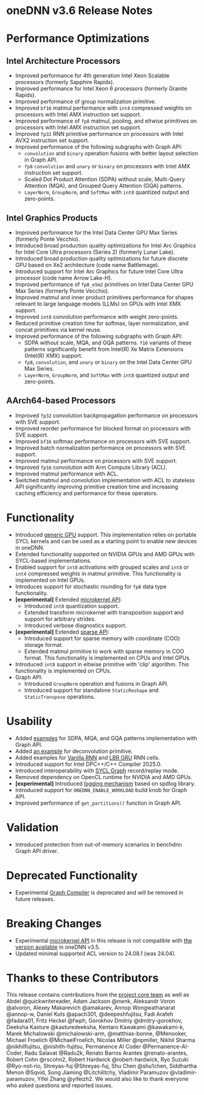 oneDNN v3.6 Release Notes
=========================

# Performance Optimizations

## Intel Architecture Processors

  * Improved performance for 4th generation Intel Xeon Scalable processors
  (formerly Sapphire Rapids).
  * Improved performance for Intel Xeon 6 processors (formerly Granite Rapids).
  * Improved performance of group normalization primitive.
  * Improved `bf16` matmul performance with `int4` compressed weights on processors
  with Intel AMX instruction set support.
  * Improved performance of `fp8` matmul, pooling, and eltwise primitives on
  processors with Intel AMX instruction set support.
  * Improved `fp32` RNN primitive performance on processors with Intel AVX2
  instruction set support.
  * Improved performance of the following subgraphs with Graph API:
    - `convolution` and `binary` operation fusions with better layout selection
    in Graph API.
    - `fp8` `convolution` and `unary` or `binary` on processors with Intel AMX
    instruction set support.
    - Scaled Dot Product Attention (SDPA) without scale,
    Multi-Query Attention (MQA), and Grouped Query Attention (GQA) patterns.
    - `LayerNorm`, `GroupNorm`, and `SoftMax` with `int8` quantized output
    and zero-points.

## Intel Graphics Products

  * Improved performance for the Intel Data Center GPU Max Series (formerly
  Ponte Vecchio).
  * Introduced broad production quality optimizations for Intel Arc Graphics for
  Intel Core Ultra processors (Series 2) (formerly Lunar Lake).
  * Introduced broad production quality optimizations for future discrete GPU
  based on Xe2 architecture (code name Battlemage).
  * Introduced support for Intel Arc Graphics for future 
  Intel Core Ultra processor (code name Arrow Lake-H).
  * Improved performance of `fp8_e5m2` primitives on 
  Intel Data Center GPU Max Series (formerly Ponte Vecchio).
  * Improved matmul and inner product primitives performance for shapes relevant
  to large language models (LLMs) on GPUs with Intel XMX support.
  * Improved `int8` convolution performance with weight zero-points.
  * Reduced primitive creation time for softmax, layer normalization, and concat
  primitives via kernel reuse.
  * Improved performance of the following subgraphs with Graph API:
    - SDPA without scale, MQA, and GQA patterns. `f16` variants of these
    patterns significantly benefit from Intel(R) Xe Matrix Extensions (Intel(R)
    XMX) support.
    - `fp8`, `convolution`, and `unary` or `binary` on the Intel Data Center GPU Max
    Series.
    - `LayerNorm`, `GroupNorm`, and `SoftMax` with `int8` quantized output and
    zero-points.

## AArch64-based Processors

  * Improved `fp32` convolution backpropagation performance on processors with
  SVE support.
  * Improved reorder performance for blocked format on processors with
  SVE support.
  * Improved `bf16` softmax performance on processors with SVE support.
  * Improved batch normalization performance on processors with SVE support.
  * Improved matmul performance on processors with SVE support.
  * Improved `fp16` convolution with Arm Compute Library (ACL).
  * Improved matmul performance with ACL.
  * Switched matmul and convolution implementation with ACL to stateless API
  significantly improving primitive creation time and increasing caching
  efficiency and performance for these operators.

# Functionality

  * Introduced [generic GPU] support. This implementation relies on portable
  SYCL kernels and can be used as a starting point to enable new devices in
  oneDNN.
  * Extended functionality supported on NVIDIA GPUs and AMD GPUs with SYCL-based
  implementations.
  * Enabled support for `int8` activations with grouped scales and `int8`
  or `int4` compressed weights in matmul primitive. This functionality
  is implemented on Intel GPUs.
  * Introduces support for stochastic rounding for `fp8` data type
  functionality.
  * **[experimental]** Extended [microkernel API]:
    - Introduced `int8` quantization support.
    - Extended transform microkernel with transposition support and support for
    arbitrary strides.
    - Introduced verbose diagnostics support.
  * **[experimental]** Extended [sparse API]:
    - Introduced support for sparse memory with coordinate (COO) storage format.
    - Extended matmul primitive to work with sparse memory in COO format. This
    functionality is implemented on CPUs and Intel GPUs.
  * Introduced `int8` support in eltwise primitive with 'clip' algorithm. This
  functionality is implemented on CPUs.
  * Graph API:
    - Introduced `GroupNorm` operation and fusions in Graph API.
    - Introduced support for standalone `StaticReshape` and `StaticTranspose`
    operations.

[generic GPU]: https://github.com/oneapi-src/oneDNN/blob/rls-v3.6/src/gpu/generic/sycl/README.md
[microkernel API]: https://oneapi-src.github.io/oneDNN/v3.6/ukernels.html
[sparse API]: https://oneapi-src.github.io/oneDNN/v3.6/dev_guide_experimental.html#onednn-experimental-sparse

# Usability

  * Added [examples][Graph API examples] for SDPA, MQA, and GQA patterns
  implementation with Graph API.
  * Added [an example][deconvolution example] for deconvolution primitive.
  * Added examples for [Vanilla RNN][Vanilla RNN example] and
  [LBR GRU][LBR GRU example] RNN cells.
  * Introduced support for Intel DPC++/C++ Compiler 2025.0.
  * Introduced interoperability with [SYCL Graph] record/replay mode.
  * Removed dependency on OpenCL runtime for NVIDIA and AMD GPUs.
  * **[experimental]** Introduced [logging mechanism][spdlog] based on spdlog
  library.
  * Introduced support for `ONEDNN_ENABLE_WORKLOAD` build knob for Graph API.
  * Improved performance of `get_partitions()` function in Graph API.

[Graph API examples]: https://github.com/oneapi-src/oneDNN/tree/rls-v3.6/examples/graph
[deconvolution example]: https://github.com/oneapi-src/oneDNN/blob/rls-v3.6/examples/primitives/deconvolution.cpp
[Vanilla RNN example]: https://github.com/oneapi-src/oneDNN/blob/rls-v3.6/examples/primitives/vanilla_rnn.cpp
[LBR GRU example]: https://github.com/oneapi-src/oneDNN/blob/rls-v3.6/examples/primitives/lbr_gru.cpp
[SYCL Graph]: https://codeplay.com/portal/blogs/2024/01/22/sycl-graphs
[spdlog]: https://oneapi-src.github.io/oneDNN/v3.6/dev_guide_experimental.html#onednn-experimental-logging

# Validation

  * Introduced protection from out-of-memory scenarios in benchdnn Graph API
  driver.

# Deprecated Functionality

  * Experimental [Graph Compiler] is deprecated and will be removed in future releases.

[Graph Compiler]: https://oneapi-src.github.io/oneDNN/v3.6/dev_guide_graph_compiler.html

# Breaking Changes

  * Experimental [microkernel API] in this release is not compatible with
  [the version available][microkernel API v3.5] in oneDNN v3.5.
  * Updated minimal supported ACL version to 24.08.1 (was 24.04).

[microkernel API v3.5]: https://oneapi-src.github.io/oneDNN/v3.5/ukernels.html

# Thanks to these Contributors

This release contains contributions from the [project core team] as well as
Abdel @quickwritereader, Adam Jackson @nwnk, Aleksandr Voron @alvoron,
Alexey Makarevich @amakarev, Annop Wongwathanarat @annop-w, Daniel Kuts
@apach301, @deepeshfujitsu, Fadi Arafeh @fadara01, Fritz Heckel @fwph,
Gorokhov Dmitriy @dmitry-gorokhov, Deeksha Kasture @kasturedeeksha,
Kentaro Kawakami @kawakami-k, Marek Michalowski @michalowski-arm,
@matthias-bonne, @Menooker, Michael Froelich @MichaelFroelich,
Nicolas Miller @npmiller, Nikhil Sharma @nikhilfujitsu, @nishith-fujitsu,
Permanence AI Coder @Permanence-AI-Coder, Radu Salavat @Radu2k, Renato Barros
Arantes @renato-arantes, Robert Cohn @rscohn2, Robert Hardwick @robert-hardwick,
Ryo Suzuki @Ryo-not-rio, Shreyas-fuj @Shreyas-fuj, Shu Chen @shu1chen,
Siddhartha Menon @Sqvid, Song Jiaming @Litchilitchy, Vladimir Paramuzov
@vladimir-paramuzov, Yifei Zhang @yifeizh2. We would also like to thank everyone
who asked questions and reported issues.

[project core team]: https://github.com/oneapi-src/oneDNN/blob/rls-v3.6/MAINTAINERS.md
